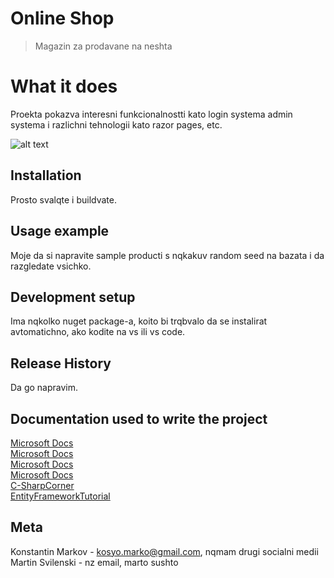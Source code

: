 # Online Shop
> Magazin za prodavane na neshta 

# What it does
Proekta pokazva interesni funkcionalnostti kato login systema admin systema i razlichni tehnologii kato razor pages, etc.

![alt text](https://external-content.duckduckgo.com/iu/?u=https%3A%2F%2Flearningcontent.cisco.com%2Fimages%2FKA_FirstStepsCoding_Expectation_vs_Reality_v4.png&f=1&nofb=1)

## Installation

Prosto svalqte i buildvate.

## Usage example

Moje da si napravite sample producti s nqkakuv random seed na bazata i da razgledate vsichko.

## Development setup

Ima nqkolko nuget package-a, koito bi trqbvalo da se instalirat avtomatichno, ako kodite na vs ili vs code.

## Release History

Da go napravim.

## Documentation used to write the project
[Microsoft Docs](https://docs.microsoft.com/en-us/ef/core/)<br />
[Microsoft Docs](https://docs.microsoft.com/en-us/aspnet/core/data/ef-mvc/intro?view=aspnetcore-5.0)<br />
[Microsoft Docs](https://docs.microsoft.com/en-us/aspnet/core/data/ef-rp/intro?view=aspnetcore-5.0&tabs=visual-studio)<br />
[Microsoft Docs](https://docs.microsoft.com/en-us/aspnet/core/security/?view=aspnetcore-5.0)<br />
[C-SharpCorner](https://www.c-sharpcorner.com/article/tutorial-use-entity-framework-core-5-0-in-net-core-3-1-with-mysql-database-by2/)<br />
[EntityFrameworkTutorial](https://www.entityframeworktutorial.net/efcore/entity-framework-core-dbcontext.aspx)

## Meta

Konstantin Markov - kosyo.marko@gmail.com, nqmam drugi socialni medii<br />
Martin Svilenski - nz email,               marto sushto
